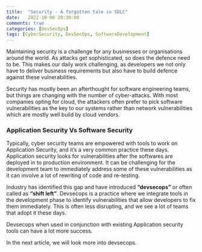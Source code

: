 ```yaml
---
title:  "Security - A forgotten tale in SDLC"
date:   2022-10-06 20:30:00
comments: true
categories: [DevSecOps]
tags: [CyberSecurity, DevSecOps, SoftwareDevelopment]
---
```


Maintaining security is a challenge for any businesses or organisations around the world. As attacks get sophisticated, so does the defence need to be. This makes our daily work challenging, as developers we not only have to deliver business requirements but also have to build defence against these vulnerabilities.

Security has mostly been an afterthought for software engineering teams, but things are changing with the number of cyber-attacks. With most companies opting for cloud, the attackers often prefer to pick software vulnerabilities as the key to our systems rather than network vulnerabilities which are mostly well build by cloud vendors.

### Application Security Vs Software Security

Typically, cyber security teams are empowered with tools to work on Application Security, and it’s a very common practice these days. Application security looks for vulnerabilities after the softwares are deployed in to production environment. It can be challenging for the development team to immediately address some of these vulnerabilities as it can involve a lot of rewriting of code and re-testing.

Industry has identified this gap and have introduced **“devsecops”** or often called as **“shift left”**. Devsecops is a practice where we integrate tools in the development phase to identify vulnerabilities that allow developers to fix them immediately. This is often less disrupting, and we see a lot of teams that adopt it these days.

Devsecops when used in conjunction with existing Application security tools can have a lot more success.

In the next article, we will look more into devsecops.
